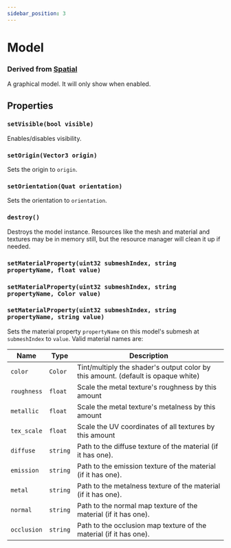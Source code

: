 ```yaml
---
sidebar_position: 3
---
```


# Model
### Derived from [Spatial](Spatial)
A graphical model. It will only show when enabled.

## Properties

### `setVisible(bool visible)`
Enables/disables visibility.

### `setOrigin(Vector3 origin)`
Sets the origin to `origin`. 

### `setOrientation(Quat orientation)`
Sets the orientation to `orientation`. 
<!--  -->
<!-- ### `setPose(Vector3 origin, Quat orientation)` -->
<!-- Sets the pose using `origin` and `orientation` absolutely. -->

### `destroy()`
Destroys the model instance. Resources like the mesh and material and textures may be in memory still, but the resource manager will clean it up if needed.

### `setMaterialProperty(uint32 submeshIndex, string propertyName, float value)`
### `setMaterialProperty(uint32 submeshIndex, string propertyName, Color value)`
### `setMaterialProperty(uint32 submeshIndex, string propertyName, string value)`
Sets the material property `propertyName` on this model's submesh at `submeshIndex` to `value`. Valid material names are:

| Name         | Type         | Description                                                                                  |
|--------------|--------------|----------------------------------------------------------------------------------------------|
|`color`       | `Color`      | Tint/multiply the shader's output color by this amount. (default is opaque white)            |
|`roughness`   | `float`      | Scale the metal texture's roughness by this amount                                           |
|`metallic`    | `float`      | Scale the metal texture's metalness by this amount                                           |
|`tex_scale`   | `float`      | Scale the UV coordinates of all textures by this amount                                      |
|`diffuse`     | `string`     | Path to the diffuse texture of the material (if it has one).                                 |
|`emission`    | `string`     | Path to the emission texture of the material (if it has one).                                |
|`metal`       | `string`     | Path to the metalness texture of the material (if it has one).                               |
|`normal`      | `string`     | Path to the normal map texture of the material (if it has one).                              |
|`occlusion`   | `string`     | Path to the occlusion map texture of the material (if it has one).                           |